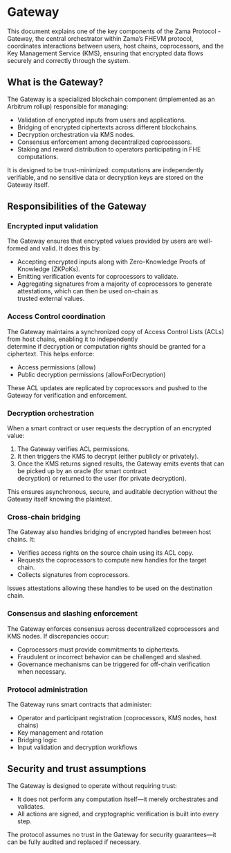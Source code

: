 # Gateway

This document explains one of the key components of the Zama Protocol - Gateway, the central orchestrator within Zama’s FHEVM protocol, coordinates interactions between users, host chains, coprocessors, and the Key Management Service (KMS), ensuring that encrypted data flows securely and correctly through the system.

## What is the Gateway?

The Gateway is a specialized blockchain component (implemented as an Arbitrum rollup) responsible for managing:

* Validation of encrypted inputs from users and applications.
* Bridging of encrypted ciphertexts across different blockchains.
* Decryption orchestration via KMS nodes.
* Consensus enforcement among decentralized coprocessors.
* Staking and reward distribution to operators participating in FHE computations.

It is designed to be trust-minimized: computations are independently verifiable, and no sensitive data or decryption keys are stored on the Gateway itself.

## Responsibilities of the Gateway

### Encrypted input validation

The Gateway ensures that encrypted values provided by users are well-formed and valid. It does this by:

* Accepting encrypted inputs along with Zero-Knowledge Proofs of Knowledge (ZKPoKs).
* Emitting verification events for coprocessors to validate.
* Aggregating signatures from a majority of coprocessors to generate attestations, which can then be used on-chain as\
  trusted external values.

### Access Control coordination

The Gateway maintains a synchronized copy of Access Control Lists (ACLs) from host chains, enabling it to independently\
determine if decryption or computation rights should be granted for a ciphertext. This helps enforce:

* Access permissions (allow)
* Public decryption permissions (allowForDecryption)

These ACL updates are replicated by coprocessors and pushed to the Gateway for verification and enforcement.

### Decryption orchestration

When a smart contract or user requests the decryption of an encrypted value:

1. The Gateway verifies ACL permissions.
2. It then triggers the KMS to decrypt (either publicly or privately).
3. Once the KMS returns signed results, the Gateway emits events that can be picked up by an oracle (for smart contract\
   decryption) or returned to the user (for private decryption).

This ensures asynchronous, secure, and auditable decryption without the Gateway itself knowing the plaintext.

### Cross-chain bridging

The Gateway also handles bridging of encrypted handles between host chains. It:

* Verifies access rights on the source chain using its ACL copy.
* Requests the coprocessors to compute new handles for the target chain.
* Collects signatures from coprocessors.

Issues attestations allowing these handles to be used on the destination chain.

### Consensus and slashing enforcement

The Gateway enforces consensus across decentralized coprocessors and KMS nodes. If discrepancies occur:

* Coprocessors must provide commitments to ciphertexts.
* Fraudulent or incorrect behavior can be challenged and slashed.
* Governance mechanisms can be triggered for off-chain verification when necessary.

### Protocol administration

The Gateway runs smart contracts that administer:

* Operator and participant registration (coprocessors, KMS nodes, host chains)
* Key management and rotation
* Bridging logic
* Input validation and decryption workflows

## Security and trust assumptions

The Gateway is designed to operate without requiring trust:

* It does not perform any computation itself—it merely orchestrates and validates.
* All actions are signed, and cryptographic verification is built into every step.

The protocol assumes no trust in the Gateway for security guarantees—it can be fully audited and replaced if necessary.
